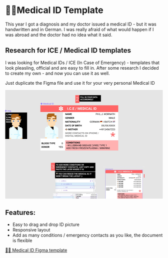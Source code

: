 # 🏥🆔Medical ID Template

This year I got a diagnosis and my doctor issued a medical ID - but it was handwritten and in German. I was really afraid of what would happen if I was abroad and the doctor had no idea what it said.

## Research for ICE / Medical ID templates

I was looking for Medical IDs / ICE (In Case of Emergency) - templates that look pleasling, official and are easy to fill in. After some research I decided to create my own - and now you can use it as well.

Just duplicate the Figma file and use it for your very personal Medical ID

![preview picture medical id](preview.jpg)

## Features:

- Easy to drag and drop ID picture
- Responsive layout
- Add as many conditions / emergency contacts as you like, the document is flexible

[🏥🆔 Medical ID Figma template](https://www.figma.com/file/Y7EQF7fdC1tIhQESHPVlLF/Medical-ID-🏥🆔?node-id=0%3A1)
